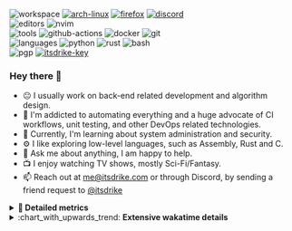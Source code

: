 ![workspace](https://img.shields.io/static/v1?label=&message=workspace:&color=555&style=flat-square)
[![arch-linux](https://img.shields.io/static/v1?logo=arch-linux&label=&message=Arch%20Linux&color=111&logoColor=AAA&style=flat-square)](https://archlinux.org)
[![firefox](https://img.shields.io/static/v1?logo=firefox-browser&label=&message=Firefox&color=111&logoColor=AAA&style=flat-square)](https://mozilla.org/en-US/firefox/)
[![discord](https://img.shields.io/static/v1?logo=discord&label=&message=Discord&color=111&logoColor=AAA&style=flat-square)](https://discord.gg/zmQ3NcSY)
<br>
![editors](https://img.shields.io/static/v1?label=&message=editors:&color=555&style=flat-square)
![nvim](https://img.shields.io/static/v1?logo=neovim&label=&message=NeoVim&color=111&logoColor=AAA&style=flat-square)
<br>
![tools](https://img.shields.io/static/v1?label=&message=tools:&color=555&style=flat-square)
![github-actions](https://img.shields.io/static/v1?logo=github-actions&label=&message=github%20actions&color=111&logoColor=AAA&style=flat-square)
![docker](https://img.shields.io/static/v1?logo=docker&label=&message=docker&color=111&logoColor=AAA&style=flat-square)
![git](https://img.shields.io/static/v1?logo=git&label=&message=git&color=111&logoColor=AAA&style=flat-square)
<br>
![languages](https://img.shields.io/static/v1?label=&message=languages:&color=555&style=flat-square)
![python](https://img.shields.io/static/v1?logo=python&label=&message=python&color=111&logoColor=AAA&style=flat-square&link=)
![rust](https://img.shields.io/static/v1?logo=rust&label=&message=rust&color=111&logoColor=AAA&style=flat-square)
![bash](https://img.shields.io/static/v1?logo=gnu-bash&label=&message=bash&color=111&logoColor=AAA&style=flat-square)
<br>
![pgp](https://img.shields.io/static/v1?label=&message=pgp:&color=555&style=flat-square)
[![itsdrike-key](https://img.shields.io/static/v1?logo=gnuprivacyguard&label=&message=0xFA2745890B7048C0&color=111&logoColor=AAA&style=flat-square)](https://github.com/ItsDrike.gpg)

<!-- Load profile visitor count, but don't display it, keep it as a private stat, no need to show off (888)-->
[](https://visitor-badge.glitch.me/badge?page_id=ItsDrike.ItsDrike)

### Hey there 👋

- :neutral_face: I usually work on back-end related development and algorithm design.
- :man: I'm addicted to automating everything and a huge advocate of CI workflows, unit testing, and other DevOps related technologies.
- :seedling: Currently, I'm learning about system administration and security.
- :gear: I like exploring low-level languages, such as Assembly, Rust and C.
- :speech_balloon: Ask me about anything, I am happy to help.
- :tv: I enjoy watching TV shows, mostly Sci-Fi/Fantasy.
- :mailbox: Reach out at [me@itsdrike.com](mailto:me@itsdrike.com) or through Discord, by sending a friend request to [@itsdrike](https://s.itsdrike.com/discord)

<details>
 <summary> <b>📌 Detailed metrics</b></summary>
 
 <table>
  <tr>
    <th>🙋 Profile Details</th>
    <th>🧮 Repositories traffic</th>
  </tr>
  <tr>
   <td>
     <img alt="" width="400" src="https://github.com/ItsDrike/ItsDrike/blob/master/metrics/profile.svg">
   </td>
   <td>
     <img alt="" width="400" src="https://github.com/ItsDrike/ItsDrike/blob/master/metrics/repositories.svg">
   </td>
  </tr>
  <tr>
    <th>📅 Isometric commit calendar</th>
    <th>🈷️ Most used languages</th>
  </tr>
  <tr>
    <td align="center">
      <img alt="" width="400" src="https://github.com/ItsDrike/ItsDrike/blob/master/metrics/isocalendar.svg">
    </td>
    <td>
      <img alt="" width="400" src="https://github.com/ItsDrike/ItsDrike/blob/master/metrics/languages.svg">
    </td>
  </tr>
  <tr>
   <th>♐ Code snippet of the day</th>
   <th>🌟 Recently starred repositories</th>
  </tr>
  <tr>
   <td align="center">
    <img alt="" width="400" src="https://github.com/ItsDrike/ItsDrike/blob/master/metrics/code_snippet.svg">
   </td>
   <td align="center">
    <img alt="" width="400" src="https://github.com/ItsDrike/ItsDrike/blob/master/metrics/starred_repos.svg">
   </td>
  </tr>
  <tr>
    <th>💡 Coding habits</th>
    <th>⏰ WakaTime plugin</th>
  </tr>
  <tr>
   <td align="center">
    <img alt="" width="400" src="https://github.com/ItsDrike/ItsDrike/blob/master/metrics/habits.svg">
   </td>
   <td align="center">
     <img alt="" width="400" src="https://github.com/ItsDrike/ItsDrike/blob/master/metrics/wakatime.svg">
   </td>
  </tr>
 </table>
</details>

<details>
 <summary>:chart_with_upwards_trend: <b>Extensive wakatime details</b></summary>
 
<!--START_SECTION:waka-->
![Code Time](http://img.shields.io/badge/Code%20Time-5%2C053%20hrs%2016%20mins-blue)

**I'm a Night 🦉** 

```text
🌞 Morning                1598 commits        ██░░░░░░░░░░░░░░░░░░░░░░░   09.12 % 
🌆 Daytime                5418 commits        ████████░░░░░░░░░░░░░░░░░   30.92 % 
🌃 Evening                6521 commits        █████████░░░░░░░░░░░░░░░░   37.21 % 
🌙 Night                  3986 commits        ██████░░░░░░░░░░░░░░░░░░░   22.75 % 
```
📅 **I'm Most Productive on Monday** 

```text
Monday                   3094 commits        ████░░░░░░░░░░░░░░░░░░░░░   17.66 % 
Tuesday                  2528 commits        ████░░░░░░░░░░░░░░░░░░░░░   14.43 % 
Wednesday                2496 commits        ████░░░░░░░░░░░░░░░░░░░░░   14.24 % 
Thursday                 2570 commits        ████░░░░░░░░░░░░░░░░░░░░░   14.67 % 
Friday                   1965 commits        ███░░░░░░░░░░░░░░░░░░░░░░   11.21 % 
Saturday                 2020 commits        ███░░░░░░░░░░░░░░░░░░░░░░   11.53 % 
Sunday                   2850 commits        ████░░░░░░░░░░░░░░░░░░░░░   16.26 % 
```


📊 **This Week I Spent My Time On** 

```text
💬 Programming Languages: 
C++                      6 hrs 10 mins       ███████░░░░░░░░░░░░░░░░░░   28.70 % 
CMake                    3 hrs 32 mins       ████░░░░░░░░░░░░░░░░░░░░░   16.48 % 
Python                   3 hrs 9 mins        ████░░░░░░░░░░░░░░░░░░░░░   14.68 % 
QML                      2 hrs 39 mins       ███░░░░░░░░░░░░░░░░░░░░░░   12.35 % 
Markdown                 1 hr 23 mins        ██░░░░░░░░░░░░░░░░░░░░░░░   06.48 % 

🔥 Editors: 
Neovim                   21 hrs 31 mins      █████████████████████████   100.00 % 

💻 Operating System: 
Linux                    21 hrs 31 mins      █████████████████████████   100.00 % 
```

**I Mostly Code in Python** 

```text
Python                   44 repos            ██████████████░░░░░░░░░░░   55.70 % 
C++                      8 repos             ███░░░░░░░░░░░░░░░░░░░░░░   10.13 % 
TypeScript               4 repos             █░░░░░░░░░░░░░░░░░░░░░░░░   05.06 % 
Nix                      3 repos             █░░░░░░░░░░░░░░░░░░░░░░░░   03.80 % 
C#                       2 repos             █░░░░░░░░░░░░░░░░░░░░░░░░   02.53 % 
```




 Last Updated on 08/12/2024 02:29:06 UTC
<!--END_SECTION:waka-->

</details>
